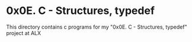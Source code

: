# 0x0E. C - Structures, typedef 
This directory contains c programs for my "0x0E. C - Structures, typedef" project at ALX
